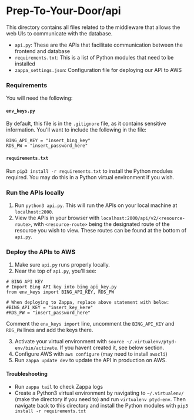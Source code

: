 # Prep-To-Your-Door/api
This directory contains all files related to the middleware that allows the web UIs to communicate with the database.

- `api.py`: These are the APIs that facilitate communication between the frontend and database
- `requirements.txt`: This is a list of Python modules that need to be installed
- `zappa_settings.json`: Configuration file for deploying our API to AWS

### Requirements
You will need the following:

#### `env_keys.py`
By default, this file is in the `.gitignore` file, as it contains sensitive information. You'll want to include the following in the file:

```
BING_API_KEY = "insert_bing_key"
RDS_PW = "insert_password_here"
```

#### `requirements.txt`
Run `pip3 install -r requirements.txt` to install the Python modules required. You may do this in a Python virtual environment if you wish.

### Run the APIs locally
1. Run `python3 api.py`. This will run the APIs on your local machine at `localhost:2000`.
2. View the APIs in your browser with `localhost:2000/api/v2/<resource-route>`, with `<resource-route>` being the designated route of the resource you wish to view. These routes can be found at the bottom of `api.py`.

### Deploy the APIs to AWS
1. Make sure `api.py` runs properly locally.
2. Near the top of `api.py`, you'll see:

```
# BING API KEY
# Import Bing API key into bing_api_key.py
from env_keys import BING_API_KEY, RDS_PW

# When deploying to Zappa, replace above statement with below:
#BING_API_KEY = "insert_key_kere"
#RDS_PW = "insert_password_here"
```

Comment the `env_keys import` line, uncomment the `BING_API_KEY` and `RDS_PW` lines and add the keys there.

3. Activate your virtual environment with `source ~/.virtualenv/ptyd-env/bin/activate`. If you havent created it, see below section.
4. Configure AWS with `aws configure` (may need to install `awscli`)
5. Run `zappa update dev` to update the API in production on AWS.

#### Troubleshooting
- Run `zappa tail` to check Zappa logs
- Create a Python3 virtual environment by navigating to `~/.virtualenv/` (make the directory if you need to) and run `virtualenv ptyd-env`. Then navigate back to this directory and install the Python modules with `pip3 install -r requirements.txt`
